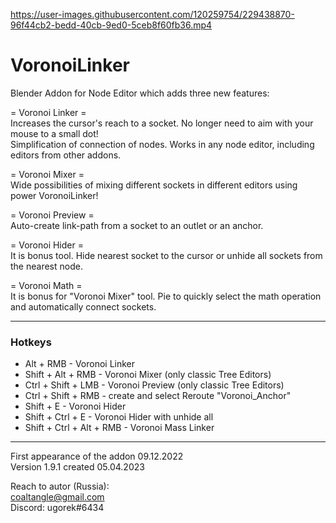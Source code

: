 https://user-images.githubusercontent.com/120259754/229438870-96f44cb2-bedd-40cb-9ed0-5ceb8f60fb36.mp4

# VoronoiLinker
Blender Addon for Node Editor which adds three new features:

= Voronoi Linker =  
Increases the cursor's reach to a socket. No longer need to aim with your mouse to a small dot!  
Simplification of connection of nodes. Works in any node editor, including editors from other addons.  

= Voronoi Mixer =  
Wide possibilities of mixing different sockets in different editors using power VoronoiLinker!

= Voronoi Preview =  
Auto-create link-path from a socket to an outlet or an anchor.

= Voronoi Hider =  
It is bonus tool. Hide nearest socket to the cursor or unhide all sockets from the nearest node.

= Voronoi Math =  
It is bonus for "Voronoi Mixer" tool. Pie to quickly select the math operation and automatically connect sockets.

---
### Hotkeys

 + Alt + RMB - Voronoi Linker  
 + Shift + Alt + RMB - Voronoi Mixer (only classic Tree Editors)  
 + Ctrl + Shift + LMB - Voronoi Preview (only classic Tree Editors)  
 + Ctrl + Shift + RMB - create and select Reroute "Voronoi_Anchor"  
 + Shift + E - Voronoi Hider  
 + Shift + Ctrl + E - Voronoi Hider with unhide all  
 + Shift + Ctrl + Alt + RMB - Voronoi Mass Linker  

---

First appearance of the addon 09.12.2022  
Version 1.9.1 created 05.04.2023

Reach to autor (Russia):  
coaltangle@gmail.com  
Discord: ugorek#6434

[Email]: coaltangle@gmail.com
